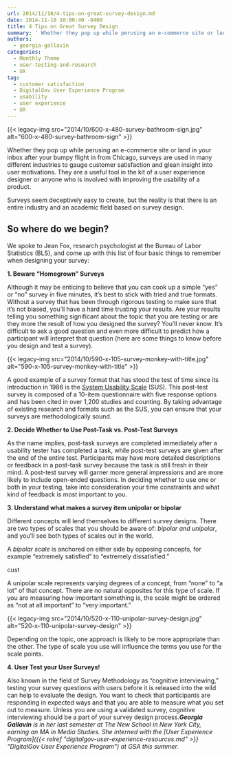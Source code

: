 ```yaml
---
url: 2014/11/10/4-tips-on-great-survey-design.md
date: 2014-11-10 10:00:40 -0400
title: 4 Tips on Great Survey Design
summary: ' Whether they pop up while perusing an e-commerce site or land in your inbox after your bumpy flight in from Chicago, surveys are used in many different industries to gauge customer satisfaction and glean insight into user motivations. They are a useful tool in the kit of a user experience designer or anyone'
authors:
  - georgia-gallavin
categories:
  - Monthly Theme
  - user-testing-and-research
  - UX
tag:
  - customer satisfaction
  - DigitalGov User Experience Program
  - usability
  - user experience
  - UX
---
```


{{< legacy-img src="2014/10/600-x-480-survey-bathroom-sign.jpg" alt="600-x-480-survey-bathroom-sign" >}}

Whether they pop up while perusing an e-commerce site or land in your inbox after your bumpy flight in from Chicago, surveys are used in many different industries to gauge customer satisfaction and glean insight into user motivations. They are a useful tool in the kit of a user experience designer or anyone who is involved with improving the usability of a product.

Surveys seem deceptively easy to create, but the reality is that there is an entire industry and an academic field based on survey design.

## So where do we begin?

We spoke to Jean Fox, research psychologist at the Bureau of Labor Statistics (BLS), and come up with this list of four basic things to remember when designing your survey:

**1. Beware “Homegrown” Surveys**
  
Although it may be enticing to believe that you can cook up a simple “yes” or “no” survey in five minutes, it’s best to stick with tried and true formats. Without a survey that has been through rigorous testing to make sure that it’s not biased, you’ll have a hard time trusting your results. Are your results telling you something significant about the topic that you are testing or are they more the result of how you designed the survey? You’ll never know. It’s difficult to ask a good question and even more difficult to predict how a participant will interpret that question (here are some things to know before you design and test a survey).

{{< legacy-img src="2014/10/590-x-105-survey-monkey-with-title.jpg" alt="590-x-105-survey-monkey-with-title" >}}

A good example of a survey format that has stood the test of time since its introduction in 1986 is the [System Usability Scale](http://www.usability.gov/how-to-and-tools/methods/system-usability-scale.html "System Usability Scale") (SUS). This post-test survey is composed of a 10-item questionnaire with five response options and has been cited in over 1,200 studies and counting. By taking advantage of existing research and formats such as the SUS, you can ensure that your surveys are methodologically sound.

**2. Decide Whether to Use Post-Task vs. Post-Test Surveys**
  
As the name implies, post-task surveys are completed immediately after a usability tester has completed a task, while post-test surveys are given after the end of the entire test. Participants may have more detailed descriptions or feedback in a post-task survey because the task is still fresh in their mind. A post-test survey will garner more general impressions and are more likely to include open-ended questions. In deciding whether to use one or both in your testing, take into consideration your time constraints and what kind of feedback is most important to you.

**3. Understand what makes a survey item unipolar or bipolar**
  
Different concepts will lend themselves to different survey designs. There are two types of scales that you should be aware of: _bipolar and unipolar_, and you’ll see both types of scales out in the world.

A _bipolar scale_ is anchored on either side by opposing concepts, for example “extremely satisfied” to “extremely dissatisfied.”

cust

A unipolar scale represents varying degrees of a concept, from &#8220;none&#8221; to &#8220;a lot&#8221; of that concept. There are no natural opposites for this type of scale. If you are measuring how important something is, the scale might be ordered as “not at all important” to “very important.&#8221;

{{< legacy-img src="2014/10/520-x-110-unipolar-survey-design.jpg" alt="520-x-110-unipolar-survey-design" >}}

Depending on the topic, one approach is likely to be more appropriate than the other. The type of scale you use will influence the terms you use for the scale points.

**4. User Test your User Surveys!**
  
Also known in the field of Survey Methodology as “cognitive interviewing,” testing your survey questions with users before it is released into the wild can help to evaluate the design. You want to check that participants are responding in expected ways and that you are able to measure what you set out to measure. Unless you are using a validated survey, cognitive interviewing should be a part of your survey design process._**Georgia Gallavin** is in her last semester at The New School in New York City, earning an MA in Media Studies. She interned with the [User Experience Program]({{< relref "digitalgov-user-experience-resources.md" >}} "DigitalGov User Experience Program") at GSA this summer._